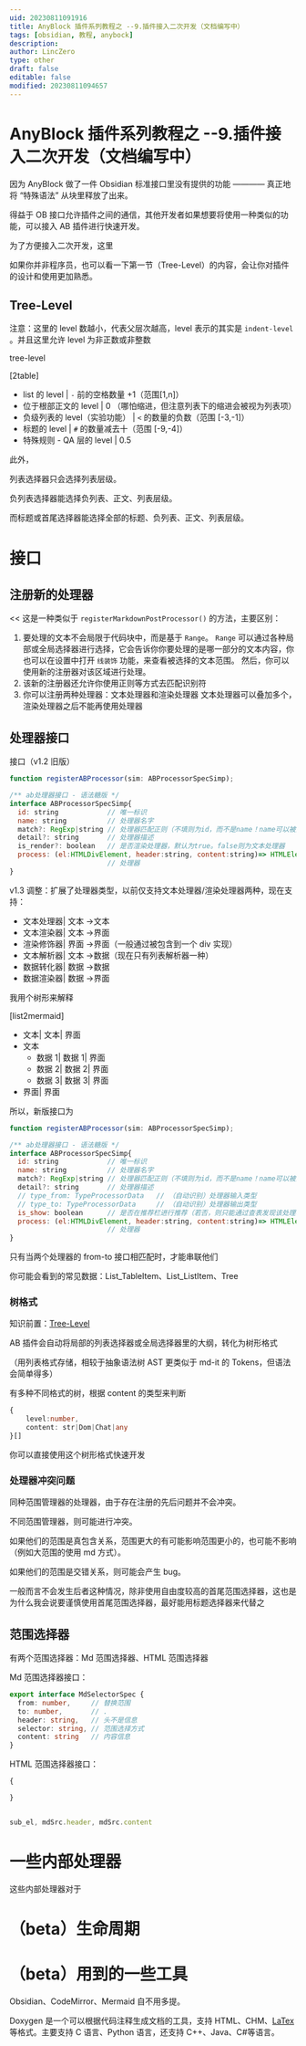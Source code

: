 ```yaml
---
uid: 20230811091916
title: AnyBlock 插件系列教程之 --9.插件接入二次开发（文档编写中）
tags: [obsidian, 教程, anybock]
description: 
author: LincZero
type: other
draft: false
editable: false
modified: 20230811094657
---
```


# AnyBlock 插件系列教程之 --9.插件接入二次开发（文档编写中）

因为 AnyBlock 做了一件 Obsidian 标准接口里没有提供的功能 ———— 真正地将 “特殊语法” 从块里释放了出来。

得益于 OB 接口允许插件之间的通信，其他开发者如果想要将使用一种类似的功能，可以接入 AB 插件进行快速开发。

为了方便接入二次开发，这里

如果你并非程序员，也可以看一下第一节（Tree-Level）的内容，会让你对插件的设计和使用更加熟悉。

## Tree-Level

注意：这里的 level 数越小，代表父层次越高，level 表示的其实是 `indent-level` 。并且这里允许 level 为非正数或非整数

tree-level

[2table]

- list 的 level | `-` 前的空格数量 +1（范围\[1,n]）
- 位于根部正文的 level | 0 （哪怕缩进，但注意列表下的缩进会被视为列表项）
- 负级列表的 level（实验功能） | `<` 的数量的负数（范围 \[-3,-1]）
- 标题的 level | `#` 的数量减去十（范围 \[-9,-4]）
- 特殊规则 - QA 层的 level | 0.5

此外，

列表选择器只会选择列表层级。

负列表选择器能选择负列表、正文、列表层级。

而标题或首尾选择器能选择全部的标题、负列表、正文、列表层级。

# 接口

## 注册新的处理器

<< 这是一种类似于 `registerMarkdownPostProcessor()` 的方法，主要区别：

1. 要处理的文本不会局限于代码块中，而是基于 `Range`。
   `Range` 可以通过各种局部或全局选择器进行选择，它会告诉你你要处理的是哪一部分的文本内容，你也可以在设置中打开 `线装饰` 功能，来查看被选择的文本范围。
   然后，你可以使用新的注册器对该区域进行处理。
2. 该新的注册器还允许你使用正则等方式去匹配识别符
3. 你可以注册两种处理器：文本处理器和渲染处理器
   文本处理器可以叠加多个，渲染处理器之后不能再使用处理器

## 处理器接口

接口（v1.2 旧版）

```js
function registerABProcessor(sim: ABProcessorSpecSimp);

/** ab处理器接口 - 语法糖版 */
interface ABProcessorSpecSimp{
  id: string            // 唯一标识
  name: string          // 处理器名字
  match?: RegExp|string // 处理器匹配正则（不填则为id，而不是name！name可以被翻译或是重复的）
  detail?: string       // 处理器描述
  is_render?: boolean   // 是否渲染处理器，默认为true。false则为文本处理器
  process: (el:HTMLDivElement, header:string, content:string)=> HTMLElement|string
                        // 处理器
}
```

v1.3 调整：扩展了处理器类型，以前仅支持文本处理器/渲染处理器两种，现在支持：

- 文本处理器| 文本 ->文本
- 文本渲染器| 文本 ->界面
- 渲染修饰器| 界面 ->界面（一般通过被包含到一个 div 实现）
- 文本解析器| 文本 ->数据（现在只有列表解析器一种）
- 数据转化器| 数据 ->数据
- 数据渲染器| 数据 ->界面

我用个树形来解释

[list2mermaid]

- 文本| 文本| 界面
- 文本
	- 数据 1| 数据 1| 界面
	- 数据 2| 数据 2| 界面
	- 数据 3| 数据 3| 界面
- 界面| 界面

所以，新版接口为

```js
function registerABProcessor(sim: ABProcessorSpecSimp);

/** ab处理器接口 - 语法糖版 */
interface ABProcessorSpecSimp{
  id: string            // 唯一标识
  name: string          // 处理器名字
  match?: RegExp|string // 处理器匹配正则（不填则为id，而不是name！name可以被翻译或是重复的）
  detail?: string       // 处理器描述
  // type_from: TypeProcessorData   // （自动识别）处理器输入类型
  // type_to: TypeProcessorData     // （自动识别）处理器输出类型
  is_show: boolean      // 是否在推荐栏进行推荐（若否，则只能通过查表发现该处理器）
  process: (el:HTMLDivElement, header:string, content:string)=> HTMLElement|string
                        // 处理器
}
```

只有当两个处理器的 from-to 接口相匹配时，才能串联他们

你可能会看到的常见数据：List_TableItem、List_ListItem、Tree

### 树格式

知识前置：[Tree-Level](#Tree-Level)

AB 插件会自动将局部的列表选择器或全局选择器里的大纲，转化为树形格式

（用列表格式存储，相较于抽象语法树 AST 更类似于 md-it 的 Tokens，但语法会简单得多）

有多种不同格式的树，根据 content 的类型来判断

```typescript
{
    level:number,
    content: str|Dom|Chat|any
}[]
```

你可以直接使用这个树形格式快速开发

### 处理器冲突问题

同种范围管理器的处理器，由于存在注册的先后问题并不会冲突。

不同范围管理器，则可能进行冲突。

如果他们的范围是真包含关系，范围更大的有可能影响范围更小的，也可能不影响（例如大范围的使用 md 方式）。

如果他们的范围是交错关系，则可能会产生 bug。

一般而言不会发生后者这种情况，除非使用自由度较高的首尾范围选择器，这也是为什么我会说要谨慎使用首尾范围选择器，最好能用标题选择器来代替之

## 范围选择器

有两个范围选择器：Md 范围选择器、HTML 范围选择器

Md 范围选择器接口：

```typescript
export interface MdSelectorSpec {
  from: number,     // 替换范围
  to: number,       // .
  header: string,   // 头不是信息
  selector: string, // 范围选择方式
  content: string   // 内容信息
}
```

HTML 范围选择器接口：

```typescript
{

}


sub_el, mdSrc.header, mdSrc.content
```

# 一些内部处理器

这些内部处理器对于

# （beta）生命周期

# （beta）用到的一些工具

Obsidian、CodeMirror、Mermaid 自不用多提。

Doxygen 是一个可以根据代码注释生成文档的工具，支持 HTML、CHM、[LaTex](https://so.csdn.net/so/search?q=LaTex&spm=1001.2101.3001.7020) 等格式。主要支持 C 语言、Python 语言，还支持 C++、Java、C#等语言。
